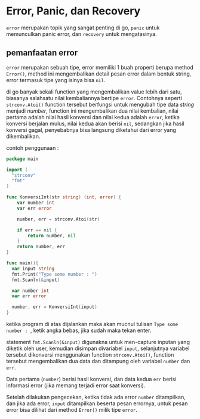 # Error, Panic, dan Recovery

`error` merupakan topik yang sangat penting di go, `panic` untuk memunculkan panic error, dan `recovery` untuk mengatasinya.

## pemanfaatan error

`error` merupakan sebuah tipe, error memiliki 1 buah properti berupa method `Error()`, method ini mengembalikan detail pesan error dalam bentuk string, error termasuk tipe yang isinya bisa `nil`.

di go banyak sekali function yang mengembalikan value lebih dari satu, biasanya salahsatu nilai kembaliannya bertipe `error`.
Contohnya seperti `strconv.Atoi()` function tersebut berfungsi untuk mengubah tipe data _string_ menjadi _number_, function ini mengembalikan dua nilai kembalian, nilai pertama adalah nilai hasil konversi dan nilai kedua adalah `error`, ketika konversi berjalan mulus, nilai kedua akan berisi `nil`, sedangkan jika hasil konversi gagal, penyebabnya bisa langsung diketahui dari error yang dikembalikan.

contoh penggunaan :

```go
package main

import (
  "strconv"
  "fmt"
)

func KonversiInt(str string) (int, error) {
	var number int
	var err error

	number, err = strconv.Atoi(str)

	if err == nil {
		return number, nil
	}
	return number, err
}

func main(){
  var input string
  fmt.Print("Type some number : ")
  fmt.Scanln(&input)

  var number int
  var err error

  number, err = KonversiInt(input)
}
```

ketika program di atas dijalankan maka akan mucnul tulisan `Type some number : `, ketik angka bebas, jika sudah maka tekan enter.

statement `fmt.Scanln(&input)` digunakna untuk men-capture inputan yang diketik oleh user, kemudian disimpan divariabel `input`, selanjutnya variabel tersebut dikonversi menggunakan function `strconv.Atoi()`, function tersebut mengembalikan dua data dan ditampung oleh variabel `number` dan `err`.

Data pertama (`number`) berisi hasil konversi, dan data kedua `err` berisi informasi error (jika memang terjadi error saat konversi).

Setelah dilakukan pengecekan, ketika tidak ada error `number` ditampilkan, dan jika ada error, `input` ditampilkan beserta pesan errornya, untuk pesan error bisa dilihat dari method `Error()` milik tipe `error`.